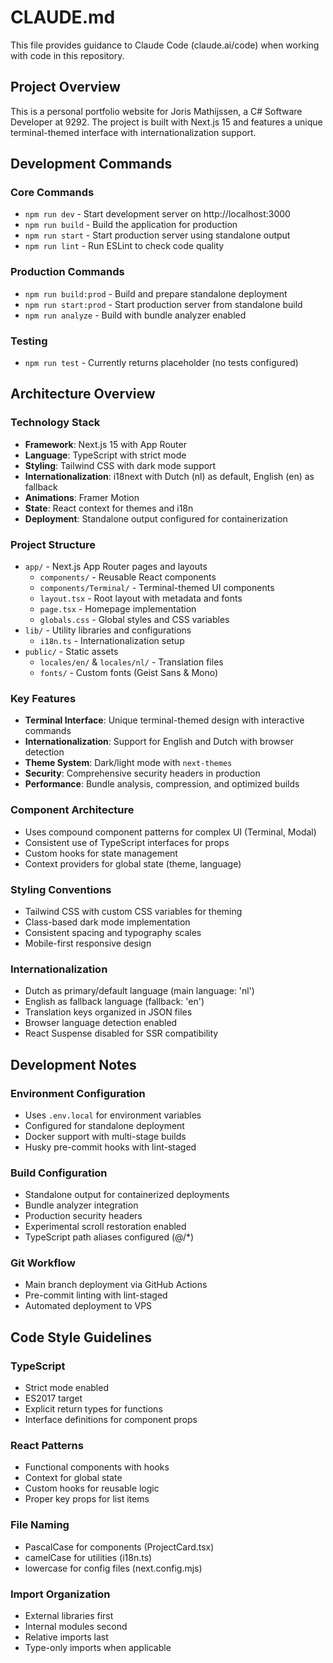 # CLAUDE.md

This file provides guidance to Claude Code (claude.ai/code) when working with code in this repository.

## Project Overview

This is a personal portfolio website for Joris Mathijssen, a C# Software Developer at 9292. The project is built with Next.js 15 and features a unique terminal-themed interface with internationalization support.

## Development Commands

### Core Commands
- `npm run dev` - Start development server on http://localhost:3000
- `npm run build` - Build the application for production
- `npm run start` - Start production server using standalone output
- `npm run lint` - Run ESLint to check code quality

### Production Commands
- `npm run build:prod` - Build and prepare standalone deployment
- `npm run start:prod` - Start production server from standalone build
- `npm run analyze` - Build with bundle analyzer enabled

### Testing
- `npm run test` - Currently returns placeholder (no tests configured)

## Architecture Overview

### Technology Stack
- **Framework**: Next.js 15 with App Router
- **Language**: TypeScript with strict mode
- **Styling**: Tailwind CSS with dark mode support
- **Internationalization**: i18next with Dutch (nl) as default, English (en) as fallback
- **Animations**: Framer Motion
- **State**: React context for themes and i18n
- **Deployment**: Standalone output configured for containerization

### Project Structure
- `app/` - Next.js App Router pages and layouts
  - `components/` - Reusable React components
  - `components/Terminal/` - Terminal-themed UI components
  - `layout.tsx` - Root layout with metadata and fonts
  - `page.tsx` - Homepage implementation
  - `globals.css` - Global styles and CSS variables
- `lib/` - Utility libraries and configurations
  - `i18n.ts` - Internationalization setup
- `public/` - Static assets
  - `locales/en/` & `locales/nl/` - Translation files
  - `fonts/` - Custom fonts (Geist Sans & Mono)

### Key Features
- **Terminal Interface**: Unique terminal-themed design with interactive commands
- **Internationalization**: Support for English and Dutch with browser detection
- **Theme System**: Dark/light mode with `next-themes`
- **Security**: Comprehensive security headers in production
- **Performance**: Bundle analysis, compression, and optimized builds

### Component Architecture
- Uses compound component patterns for complex UI (Terminal, Modal)
- Consistent use of TypeScript interfaces for props
- Custom hooks for state management
- Context providers for global state (theme, language)

### Styling Conventions
- Tailwind CSS with custom CSS variables for theming
- Class-based dark mode implementation
- Consistent spacing and typography scales
- Mobile-first responsive design

### Internationalization
- Dutch as primary/default language (main language: 'nl')
- English as fallback language (fallback: 'en')
- Translation keys organized in JSON files
- Browser language detection enabled
- React Suspense disabled for SSR compatibility

## Development Notes

### Environment Configuration
- Uses `.env.local` for environment variables
- Configured for standalone deployment
- Docker support with multi-stage builds
- Husky pre-commit hooks with lint-staged

### Build Configuration
- Standalone output for containerized deployments
- Bundle analyzer integration
- Production security headers
- Experimental scroll restoration enabled
- TypeScript path aliases configured (@/*)

### Git Workflow
- Main branch deployment via GitHub Actions
- Pre-commit linting with lint-staged
- Automated deployment to VPS

## Code Style Guidelines

### TypeScript
- Strict mode enabled
- ES2017 target
- Explicit return types for functions
- Interface definitions for component props

### React Patterns
- Functional components with hooks
- Context for global state
- Custom hooks for reusable logic
- Proper key props for list items

### File Naming
- PascalCase for components (ProjectCard.tsx)
- camelCase for utilities (i18n.ts)
- lowercase for config files (next.config.mjs)

### Import Organization
- External libraries first
- Internal modules second
- Relative imports last
- Type-only imports when applicable
